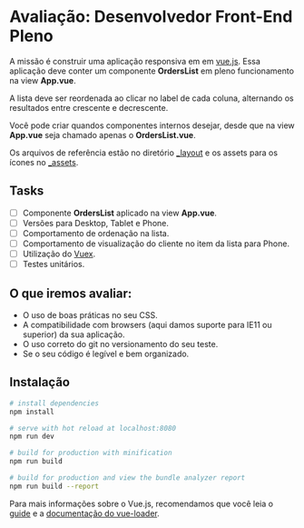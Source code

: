 # Avaliação: Desenvolvedor Front-End Pleno

A missão é construir uma aplicação responsiva em em [vue.js](https://vuejs.org). Essa aplicação deve conter um componente **OrdersList** em pleno funcionamento na view **App.vue**.

A lista deve ser reordenada ao clicar no label de cada coluna, alternando os resultados entre crescente e decrescente.

Você pode criar quandos componentes internos desejar, desde que na view **App.vue** seja chamado apenas o **OrdersList.vue**.

Os arquivos de referência estão no diretório [_layout](https://github.com/moip/component-frontend-test/tree/master/_layout) e os assets para os ícones no [_assets](https://github.com/moip/component-frontend-test/tree/master/_assets).

## Tasks
- [ ] Componente **OrdersList** aplicado na view **App.vue**.
- [ ] Versões para Desktop, Tablet e Phone.
- [ ] Comportamento de ordenação na lista.
- [ ] Comportamento de visualização do cliente no item da lista para Phone.
- [ ] Utilização do [Vuex](https://vuex.vuejs.org/en/intro.html).
- [ ] Testes unitários.

## O que iremos avaliar:
- O uso de boas práticas no seu CSS.
- A compatibilidade com browsers (aqui damos suporte para IE11 ou superior) da sua aplicação.
- O uso correto do git no versionamento do seu teste.
- Se o seu código é legível e bem organizado.


## Instalação

``` bash
# install dependencies
npm install

# serve with hot reload at localhost:8080
npm run dev

# build for production with minification
npm run build

# build for production and view the bundle analyzer report
npm run build --report
```

Para mais informações sobre o Vue.js, recomendamos que você leia o [guide](http://vuejs-templates.github.io/webpack/) e a [documentação do vue-loader](http://vuejs.github.io/vue-loader).
